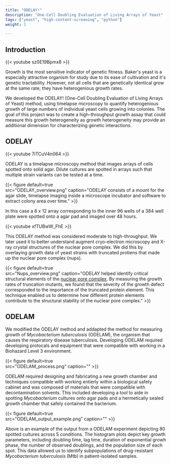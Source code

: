 ```yaml
---
title: "ODELAY!"
description: "One-Cell Doubling Evaluation of Living Arrays of Yeast"
tags: ["yeast", "high-content-screaning", "python"]
weight: 3

---
```


## Introduction


{{< youtube sz0E19Bpmx8 >}}


Growth is the most sensitive indicator of genetic fitness.  Baker's yeast is a especially attractive organism for study due to its ease of cultivation and it's genetic tractability.  However, not all cells that are genetically identical grow at the same rate; they have heterogenious growth rates.   

We developed the ODELAY! (One-Cell Doubling Evaluation of Living Arrays of Yeast) method,  using timelapse microscopy to quantify heterogenious growth of large numbers of individual yeast cells growing into colonies.  The goal of this project was to create a high-throughput growth assay that could measure this growth heterogeneity as growth heterogeneity may provide an additional dimension for characterizing genetic interactions. 

## ODELAY

{{< youtube 7iTCuV4n064 >}}

ODELAY is a timelapse microscopy method that images arrays of cells spotted onto solid agar.  Dilute cultures are spotted in arrays such that multiple strain variants can be tested at a time.  

{{< figure 
    default=true  
    src="ODELAY_overview.png" 
    caption="ODELAY consists of a mount for the agar slide, timelapse imaging inside a microscope incubator and software to extract colony area over time."
    >}}


In this case a 8 x 12 array corresponding to the inner 96 wells of a 384 well plate were spotted onto a agar pad and imaged over 48 hours.

{{< youtube xfTUBwW_FhE >}}

This ODELAY method was considered moderate to high-throughput.  We later used it to better understand augment cryo-electron microscopy and X-ray crystal structures of the nuclear pore complex.  We did this by overlaying growth data of yeast strains with truncated protiens that made up the nuclear pore complex (nups).  

{{< figure 
    default=true  
    src="Nups_overview.png" 
    caption="ODELAY helped identify critical structural elements of the [nuclear pore complex](https://doi.org/10.1038/nature26003).  By measuring the growth rates of truncation mutants, we found that the severity of the growth defect corresponded to the importance of the truncated protein element. This technique enabled us to determine how different protein elements contribute to the structural stability of the nuclear pore complex."
    >}}

## ODELAM

We modified the ODELAY method and addapted the method for measuring growth of *Mycobacterium tuberculosis* (ODELAM), the organism that causes the respiratory disease tuberculosis.  Developing ODELAM required developing protocals and equipment that were compatible with working in a Biohazard Level 3 environment.   


{{< figure 
    default=true  
    src="ODELAM_process.png" 
    caption=""
    >}}

ODELAM required designing and fabricating a new growth chamber and techniques compatible with working entierly within a biological safety cabinet and was composed of materials that were compatible with decontamination solvents.  This included developing a tool to aide in spotting *Mycobacterium* cultures onto agar pads and a hermetically sealed growth chamber that safely contained the bacterium. 

{{< figure 
    default=true  
    src="ODELAM_output_example.png" 
    caption=""
    >}}

Above is an example of the output from a ODELAM experiment depicting 80 spotted cultures across 5 conditions. The histogram plots depict key growth parameters, including doubling time, lag time, duration of exponential growh phase, the number of observed doublings, and the population size of each spot.   This data allowed us to identify subpopulations of drug-resistant *Mycobacterium tuberculosis* (Mtb) in patient-isolated samples.